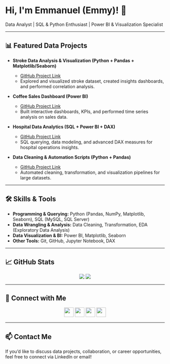 <h1>Hi, I'm Emmanuel (Emmy)! 👋</h1>
<p>Data Analyst | SQL & Python Enthusiast | Power BI & Visualization Specialist</p>

---

<h2>📊 Featured Data Projects</h2>

- <b>Stroke Data Analysis & Visualization (Python + Pandas + Matplotlib/Seaborn)</b>  
  - [GitHub Project Link](https://github.com/yourusername/stroke-data-analysis)  
  - Explored and visualized stroke dataset, created insights dashboards, and performed correlation analysis.  

- <b>Coffee Sales Dashboard (Power BI)</b>  
  - [GitHub Project Link](https://github.com/yourusername/coffee-sales-dashboard)  
  - Built interactive dashboards, KPIs, and performed time series analysis on sales data.  

- <b>Hospital Data Analytics (SQL + Power BI + DAX)</b>  
  - [GitHub Project Link](https://github.com/yourusername/hospital-data-analysis)  
  - SQL querying, data modeling, and advanced DAX measures for hospital operations insights.  

- <b>Data Cleaning & Automation Scripts (Python + Pandas)</b>  
  - [GitHub Project Link](https://github.com/yourusername/data-cleaning-scripts)  
  - Automated cleaning, transformation, and visualization pipelines for large datasets.  

---

<h2>🛠 Skills & Tools</h2>

- **Programming & Querying:** Python (Pandas, NumPy, Matplotlib, Seaborn), SQL (MySQL, SQL Server)  
- **Data Wrangling & Analysis:** Data Cleaning, Transformation, EDA (Exploratory Data Analysis)  
- **Data Visualization & BI:** Power BI, Matplotlib, Seaborn  
- **Other Tools:** Git, GitHub, Jupyter Notebook, DAX


---

<h2>📈 GitHub Stats</h2>

<p align="center">
  <img src="https://github-readme-stats.vercel.app/api?username=yourusername&show_icons=true&theme=radical" />
  <img src="https://github-readme-stats.vercel.app/api/top-langs/?username=yourusername&layout=compact&theme=radical" />
</p>

---

<h2>🤝 Connect with Me</h2>
<p align="center">
  <a href="https://www.linkedin.com/in/yourlinkedin/"><img src="https://cdn.jsdelivr.net/npm/simple-icons@v3/icons/linkedin.svg" width="30" /></a>
  <a href="https://twitter.com/yourtwitter/"><img src="https://cdn.jsdelivr.net/npm/simple-icons@v3/icons/twitter.svg" width="30" /></a>
  <a href="https://www.instagram.com/yourinstagram/"><img src="https://cdn.jsdelivr.net/npm/simple-icons@v3/icons/instagram.svg" width="30" /></a>
  <a href="mailto:youremail@example.com"><img src="https://cdn.jsdelivr.net/npm/simple-icons@v3/icons/gmail.svg" width="30" /></a>
</p>

---

<h2>📫 Contact Me</h2>
<p>If you’d like to discuss data projects, collaboration, or career opportunities, feel free to connect via LinkedIn or email!</p>

